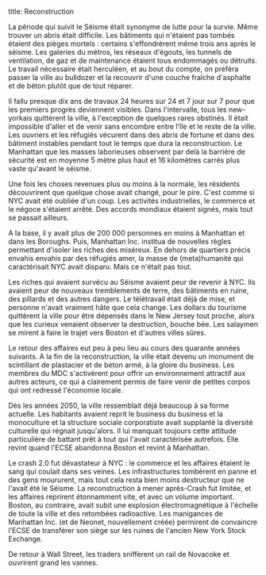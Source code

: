 title: Reconstruction

La période qui suivit le Séisme était synonyme de lutte pour la survie. Même trouver un abris était difficile. Les bâtiments qui n'étaient pas tombés étaient des pièges mortels : certains s'effondrèrent même trois ans après le séisme. Les galeries du métros, les réseaux d'égouts, les tunnels de ventilation, de gaz et de maintenance étaient tous endommagés ou détruits. Le travail nécessaire était herculéen, et au bout du compte, on préféra passer la ville au bulldozer et la recouvrir d'une couche fraîche d'asphalte et de béton plutôt que de tout réparer.

Il fallu presque dix ans de travaux 24 heures sur 24 et 7 jour sur 7 pour que les premiers progrès deviennent visibles. Dans l'intervalle, tous les new-yorkais quittèrent la ville, à l'exception de quelques rares obstinés. Il était impossible d'aller et de venir sans encombre entre l'île et le reste de la ville. Les ouvriers et les réfugiés vécurent dans des abris de fortune et dans des bâtiment instables pendant tout le temps que dura la reconstruction. Le Manhattan que les masses laborieuses observent par delà la barrière de sécurité est en moyenne 5 mètre plus haut et 16 kilomètres carrés plus vaste qu'avant le séisme.

Une fois les choses revenues plus ou moins à la normale, les résidents découvrirent que quelque chose avait changé, pour le pire. C'est comme si NYC avait été oubliée d'un coup. Les activités industrielles, le commerce et le négoce s'étaient arrêté. Des accords mondiaux étaient signés, mais tout se passait ailleurs. 

A la base, il y avait plus de 200 000 personnes en moins à Manhattan et dans les Boroughs. Puis, Manhattan Inc. institua de nouvelles règles permettant d'isoler les riches des miséreux. En dehors de quartiers précis envahis envahis par des réfugiés amer, la masse de (meta)humanité qui caractérisait NYC avait disparu. Mais ce n'était pas tout.

Les riches qui avaient survécu au Séisme avaient peur de revenir à NYC. Ils avaient peur de nouveaux tremblements de terre, des bâtiments en ruine, des pillards et des autres dangers. Le télétravail était déjà de mise, et personne n'avait vraiment hâte que cela change. Les dollars du tourisme quittèrent la ville pour être dépensés dans le New Jersey tout proche, alors que les curieux venaient observer la destruction, bouche bée. Les salaymen se mirent à faire le trajet vers Boston et d'autres villes sûres.

Le retour des affaires eut peu à peu lieu au cours des quarante années suivants. A la fin de la reconstruction, la ville était devenu un monument de scintillant de plastacier et de béton armé, à la gloire du business. Les membres du MDC s'activèrent pour offrir un environnement attractif aux autres acteurs, ce qui a clairement permis de faire venir de petites corpos qui ont redressé l'économie locale.

Dès les années 2050, la ville ressemblait déjà beaucoup à sa forme actuelle. Les habitants avaient reprit le business du business et la monoculture et la structure sociale corporatiste avait supplanté la diversité culturelle qui régnait jusqu'alors. Il lui manquait toujours cette attitude particulière de battant prêt à tout qui l'avait caractérisée autrefois. Elle revint quand l'ECSE abandonna Boston et revint à Manhattan. 

Le crash 2.0 fut dévastateur à NYC : le commerce et les affaires étaient le sang qui coulait dans ses veines. Les infrastructures tombèrent en panne et des gens moururent, mais tout cela resta bien moins destructeur que ne l'avait été le Séisme. La reconstruction à mener après-Crash fut limitée, et les affaires reprirent étonnamment vite, et avec un volume important. Boston, au contraire, avait subit une explosion électromagnétique à l'échelle de toute la ville et des retombées radioactive. Les manigances de Manhattan Inc. (et de Neonet, nouvellement créée) permirent de convaincre l'ECSE de transférer son siège sur les ruines de l'ancien New York Stock Exchange.

De retour à Wall Street, les traders sniffèrent un rail de Novacoke et ouvrirent grand les vannes.
